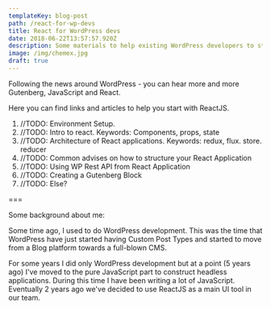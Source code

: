```yaml
---
templateKey: blog-post
path: /react-for-wp-devs
title: React for WordPress devs
date: 2018-06-22T13:57:57.920Z
description: Some materials to help existing WordPress developers to start using ReactJS
image: /img/chemex.jpg
draft: true
---
```

Following the news around WordPress - you can hear more and more Gutenberg, JavaScript and React.

Here you can find links and articles to help you start with ReactJS.

1. //TODO: Environment Setup.
2. //TODO: Intro to react. Keywords: Components, props, state
3. //TODO: Architecture of React applications. Keywords: redux, flux. store. reducer
4. //TODO: Common advises on how to structure your React Application
5. //TODO: Using WP Rest API from React Application
6. //TODO: Creating a Gutenberg Block
7. //TODO: Else?

\===

Some background about me:

Some time ago, I used to do WordPress development. This was the time that WordPress have just started having Custom Post Types and started to move from a Blog platform towards a full-blown CMS. 

For some years I did only WordPress development but at a point (5 years ago) I've moved to the pure JavaScript part to construct headless applications. During this time I have been writing a lot of JavaScript. Eventually 2 years ago we've decided to use ReactJS as a main UI tool in our team.
